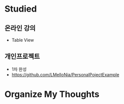 # Studied

## 온라인 강의
- Table View

## 개인프로젝트
- 1차 완성
- https://github.com/LMelloNia/PersonalPojectExample

# Organize My Thoughts
